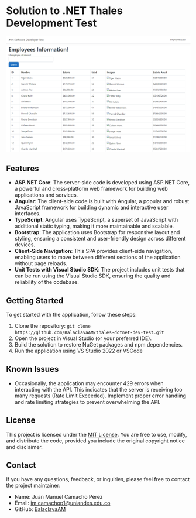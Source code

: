 # Solution to .NET Thales Development Test

![Screenshot](/docs/screenshot1.png)

## Features

- **ASP.NET Core**: The server-side code is developed using ASP.NET Core, a powerful and cross-platform web framework for building web applications and services.
- **Angular**: The client-side code is built with Angular, a popular and robust JavaScript framework for building dynamic and interactive user interfaces.
- **TypeScript**: Angular uses TypeScript, a superset of JavaScript with additional static typing, making it more maintainable and scalable.
- **Bootstrap**: The application uses Bootstrap for responsive layout and styling, ensuring a consistent and user-friendly design across different devices.
- **Client-Side Navigation**: This SPA provides client-side navigation, enabling users to move between different sections of the application without page reloads.
- **Unit Tests with Visual Studio SDK**: The project includes unit tests that can be run using the Visual Studio SDK, ensuring the quality and reliability of the codebase.

## Getting Started

To get started with the application, follow these steps:

1. Clone the repository: `git clone https://github.com/BalaclavaAM/thales-dotnet-dev-test.git`
2. Open the project in Visual Studio (or your preferred IDE).
3. Build the solution to restore NuGet packages and npm dependencies.
4. Run the application using VS Studio 2022 or VSCode

## Known Issues

- Occasionally, the application may encounter 429 errors when interacting with the API. This indicates that the server is receiving too many requests (Rate Limit Exceeded). Implement proper error handling and rate limiting strategies to prevent overwhelming the API.

## License

This project is licensed under the [MIT License](LICENSE). You are free to use, modify, and distribute the code, provided you include the original copyright notice and disclaimer.

## Contact

If you have any questions, feedback, or inquiries, please feel free to contact the project maintainer:

- Name: Juan Manuel Camacho Pérez
- Email: jm.camachop1@uniandes.edu.co
- GitHub: [BalaclavaAM](https://github.com/BalaclavaAM)
